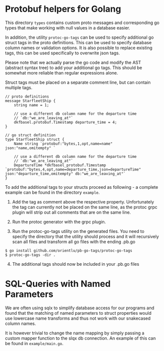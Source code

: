 # Protobuf helpers for Golang

This directory `types` contains custom proto messages and corresponding go types
that make working with null values in a database easier.

In addition, the utility `protoc-go-tags` can be used to specify additional
go struct tags in the proto definitions. This can be used to specify database
column names or validation options. It is also possible to replace existing tags,
this can be used specifically to overwrite json tags.

Please note that we actually parse the go code and modify the AST (abstract syntax tree)
to add your additional go tags. This should be somewhat more reliable than
regular expressions alone.

Struct tags must be placed on a separate comment line, but can contain multiple
tags.

```
// proto definitions
message StarfleetShip {
	string name = 1;

	// use a different db column name for the departure time
	// `db:"we_are_leaving_at"`
	dkfbasel.protobuf.Timestamp departure_time = 4;
}

// go struct definition
type StarfleetShip struct {
	Name string `protobuf:"bytes,1,opt,name=name" json:"name,omitempty" `

	// use a different db column name for the departure time
	// `db:"we_are_leaving_at"`
	DepartureTime *dkfbasel_protobuf.Timestamp `protobuf:"bytes,4,opt,name=departure_time,json=departureTime" json:"departure_time,omitempty" db:"we_are_leaving_at"`
}
```

To add the additional tags to your structs proceed as following - a complete
example can be found in the directory `example`.

1. Add the tag as comment above the respective property. Unfortunately the tag
can currently not be placed on the same line, as the protoc grpc plugin will
strip out all comments that are on the same line.

2. Run the protoc generator with the grpc plugin.

3. Run the protoc-go-tags utility on the generated files. You need to specify
the directory that the utility should process and it will recursively scan
all files and transform all go files with the ending .pb.go

```
$ go install github.com/orientlu/pb-go-tags/protoc-go-tags
$ protoc-go-tags -dir .
```

4. The additional tags should now be included in your .pb.go files

# SQL-Queries with Named Parameters

We are often using sqlx to simplify database access for our programs and found
that the matching of named parameters to struct properties would use lowercase
name transforms and thus not work with our snakecased column names.

It is however trivial to change the name mapping by simply passing a custom
mapper function to the slqx db connection. An example of this can be found
in `example/main.go`.
